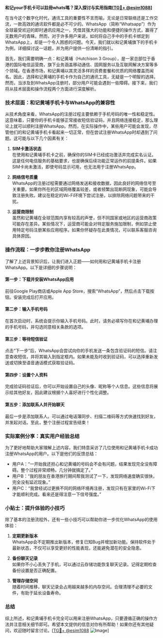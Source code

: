 **和记your手机卡可以註冊whats嗎？深入探讨与实用指南[[TG💪+ @esim1088](https://t.me/s/esim1088)]**

在当今这个数字化时代，通讯工具的重要性不言而喻。无论是日常联络还是工作交流，一款高效的通讯软件都是必不可少的。WhatsApp（简称“Whatsapp”）作为全球最受欢迎的即时通讯应用之一，凭借其强大的功能和便捷的操作方式，赢得了无数用户的青睐。然而，对于许多用户来说，如何将自己手中的手机卡绑定到WhatsApp上，却是一个令人困惑的问题。今天，我们就以和记黄埔旗下的手机卡为例，详细探讨这一话题，并为用户提供一份清晰的指引。

首先，我们需要明确一点：和记黄埔（Hutchison 3 Group），是一家总部位于香港的国际电信运营商，旗下业务涵盖移动通信、固网服务以及互联网解决方案等多个领域。在香港市场，和记黄埔以其灵活多样的资费套餐和优质的网络覆盖而闻名。因此，选择和记黄埔的手机卡作为自己的通讯工具，无疑是一个明智的选择。然而，当涉及到WhatsApp注册时，部分用户可能会遇到一些障碍。接下来，我们将从技术层面和操作流程两个方面进行深度解析。

### 技术层面：和记黄埔手机卡与WhatsApp的兼容性

从技术角度来看，WhatsApp的注册过程主要依赖于手机号码的唯一性和稳定性。这意味着，只要你的手机卡能够正常接收短信验证码，并且网络连接稳定，那么理论上就可以顺利注册WhatsApp。然而，在实际操作中，某些用户可能会发现，尽管他们的和记黄埔手机卡看起来一切正常，但在尝试注册WhatsApp时却遇到了问题。这可能与以下几个因素有关：

1. **SIM卡激活状态**  
   在使用和记黄埔手机卡之前，确保你的SIM卡已经成功激活并完成实名认证。这是任何电信服务的基础要求，也是确保后续功能正常运作的前提条件。如果SIM卡尚未激活，即使号码显示可用，也无法用于注册WhatsApp。

2. **网络信号质量**  
   WhatsApp的注册过程需要通过网络发送和接收数据，因此良好的网络信号至关重要。如果你所在的区域网络覆盖较差，或者频繁出现断网现象，可能会导致注册失败。建议在稳定的Wi-Fi环境下尝试注册，以排除网络问题带来的干扰。

3. **运营商限制**  
   虽然和记黄埔在全球范围内享有较高的声誉，但不同国家或地区的运营商政策可能存在差异。某些情况下，运营商可能会对特定服务施加限制，例如禁止使用特定号码注册某些应用程序。如果你怀疑存在此类情况，可以联系客服咨询具体原因。

### 操作流程：一步步教你注册WhatsApp

了解了上述背景知识后，让我们进入正题——如何用和记黄埔手机卡注册WhatsApp。以下是详细的步骤说明：

#### 第一步：下载并安装WhatsApp应用
前往Google Play商店或Apple App Store，搜索“WhatsApp”，然后点击下载按钮。安装完成后打开应用。

#### 第二步：输入手机号码
在首次启动时，系统会提示你输入手机号码。此时，请务必填写你在和记黄埔办理的手机号码，并勾选同意相关条款的选项。

#### 第三步：等待短信验证
点击“下一步”后，WhatsApp会尝试向你的手机发送一条包含验证码的短信。请注意查收短信，并将其输入到指定框内。如果未能及时收到验证码，可以选择重新发送或切换至语音通话模式获取验证码。

#### 第四步：设置个人资料
完成验证码验证后，你可以开始设置自己的头像、昵称等个人信息。这些信息将展示给其他好友，因此建议根据个人喜好进行个性化调整。

#### 第五步：添加联系人并开始聊天
最后一步是添加联系人。可以通过电话簿同步、扫描二维码等方式快速找到好友，并发起对话。至此，整个注册过程宣告结束！

### 实际案例分享：真实用户经验总结

为了更好地帮助大家理解上述内容，我们特意采访了几位使用和记黄埔手机卡成功注册WhatsApp的用户。以下是他们的反馈总结：

- 用户A：“一开始我还担心和记黄埔的号码会不会有问题，结果发现完全没有障碍。整个过程非常顺畅，几分钟就搞定了。”
- 用户B：“我的朋友在香港旅行期间帮我测试了一下，发现网络速度确实很快，完全没有延迟现象。”
- 用户C：“我曾经试过更换不同的网络环境再注册，发现只有在家里的Wi-Fi下才能顺利完成。看来还是得注意一下信号强度。”

### 小贴士：提升体验的小技巧

除了基本的注册流程外，还有一些小技巧可以帮助你进一步优化WhatsApp的使用体验：

1. **定期更新版本**  
   WhatsApp会不定期推出新版本，修复已知Bug并增加新功能。保持软件处于最新状态，不仅可以享受更好的性能表现，还能避免潜在的安全隐患。

2. **备份聊天记录**  
   如果你不小心丢失了手机，可以通过云存储功能恢复聊天记录。记得定期检查备份设置是否正确配置。

3. **管理存储空间**  
   随着时间推移，聊天记录会占用越来越多的内存空间。合理清理不必要的文件，有助于延长设备寿命。

### 总结

综上所述，和记黄埔手机卡完全可以用来注册WhatsApp，只要遵循正确的操作方法并注意相关细节即可。希望本文提供的信息对你有所帮助！如果你还有其他疑问，欢迎随时留言讨论。[[TG💪+ @esim1088](https://t.me/s/esim1088) ![Image](https://i.postimg.cc/4NQfJmqS/Snipaste-2025-05-13-00-14-12.png)]